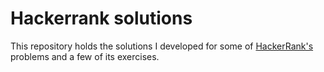 # Hackerrank solutions

This repository holds the solutions I developed for some of [HackerRank's](https://www.hackerrank.com) problems and a few of its exercises.